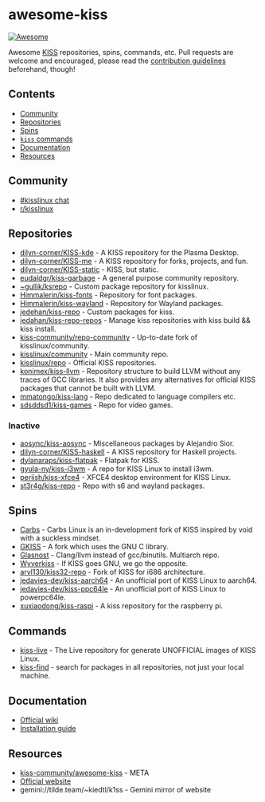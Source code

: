# awesome-kiss
[![Awesome](https://awesome.re/badge.svg)](https://awesome.re)

Awesome [KISS](https://k1ss.org) repositories, spins, commands, etc. Pull requests are welcome and encouraged, please read the [contribution guidelines](CONTRIBUTING.md) beforehand, though!

## Contents
  - [Community](#community)
  - [Repositories](#repositories)
  - [Spins](#spins)
  - [`kiss` commands](#commands)
  - [Documentation](#documentation)
  - [Resources](#resources)

## Community
  - [#kisslinux chat](irc://irc.freenode.net/kisslinux)
  - [r/kisslinux](https://www.reddit.com/r/kisslinux)

## Repositories
  - [dilyn-corner/KISS-kde](https://github.com/dilyn-corner/KISS-kde) - A KISS repository for the Plasma Desktop.
  - [dilyn-corner/KISS-me](https://github.com/dilyn-corner/KISS-me) - A KISS repository for forks, projects, and fun.
  - [dilyn-corner/KISS-static](https://github.com/dilyn-corner/KISS-static) - KISS, but static.
  - [eudaldgr/kiss-garbage](https://github.com/eudaldgr/kiss-garbage) - A general purpose community repository.
  - [~gullik/ksrepo](https://git.sr.ht/~gullik/ksrepo) - Custom package repository for kisslinux.
  - [Himmalerin/kiss-fonts](https://github.com/Himmalerin/kiss-fonts) - Repository for font packages.
  - [Himmalerin/kiss-wayland](https://github.com/Himmalerin/kiss-wayland) - Repository for Wayland packages.
  - [jedehan/kiss-repo](https://github.com/jedahan/kiss-repo) - Custom packages for kiss.
  - [jedahan/kiss-repo-repos](https://github.com/jedahan/kiss-repo-repos) - Manage kiss repositories with kiss build && kiss install.
  - [kiss-community/repo-community](https://github.com/kiss-community/repo-community) - Up-to-date fork of kisslinux/community.
  - [kisslinux/community](https://github.com/kisslinux/community) - Main community repo.
  - [kisslinux/repo](https://github.com/kisslinux/repo) - Official KISS repositories.
  - [konimex/kiss-llvm](https://github.com/konimex/kiss-llvm) - Repository structure to build LLVM without any traces of GCC libraries. It also provides any alternatives for official KISS packages that cannot be built with LLVM.
  - [mmatongo/kiss-lang](https://github.com/mmatongo/kiss-lang) - Repo dedicated to language compilers etc.
  - [sdsddsd1/kiss-games](https://github.com/sdsddsd1/kiss-games) - Repo for video games.
### Inactive
  - [aosync/kiss-aosync](https://github.com/aosync/kiss-aosync) - Miscellaneous packages by Alejandro Sior.
  - [dilyn-corner/KISS-haskell](https://github.com/dilyn-corner/KISS-haskell) - A KISS repository for Haskell projects.
  - [dylanaraps/kiss-flatpak](https://github.com/dylanaraps/kiss-flatpak) - Flatpak for KISS.
  - [gyula-ny/kiss-i3wm](https://github.com/gyula-ny/kiss-i3wm) - A repo for KISS Linux to install i3wm.
  - [periish/kiss-xfce4](https://github.com/periish/kiss-xfce4) - XFCE4 desktop environment for KISS Linux.
  - [st3r4g/kiss-repo](https://github.com/st3r4g/kiss-repo) - Repo with s6 and wayland packages.

## Spins
  - [Carbs](https://carbslinux.org/) - Carbs Linux is an in-development fork of KISS inspired by void with a suckless mindset.
  - [GKISS](https://github.com/gkisslinux/grepo#gkiss-linux-) - A fork which uses the GNU C library.
  - [Glasnost](https://www.glasnost.org/) - Clang/llvm instead of gcc/binutils. Multiarch repo.
  - [Wyverkiss](https://github.com/wyvertux/wyverkiss) - If KISS goes GNU, we go the opposite.
  - [arvl130/kiss32-repo](https://github.com/arvl130/kiss32-repo) - Fork of KISS for i686 architecture.
  - [jedavies-dev/kiss-aarch64](https://github.com/jedavies-dev/kiss-aarch64) - An unofficial port of KISS Linux to aarch64. 
  - [jedavies-dev/kiss-ppc64le](https://github.com/jedavies-dev/kiss-ppc64le) - An unofficial port of KISS Linux to powerpc64le. 
  - [xuxiaodong/kiss-raspi](https://github.com/xuxiaodong/kiss-raspi) - A kiss repository for the raspberry pi.

## Commands
  - [kiss-live](https://github.com/eudaldgr/kiss-live/releases/tag/2020.12-1) - The Live repository for generate UNOFFICIAL images of KISS Linux.
  - [kiss-find](https://github.com/jedahan/kiss-find) - search for packages in all repositories, not just your local machine.

## Documentation
  - [Official wiki](https://k1ss.org/wiki/)
  - [Installation guide](https://k1ss.org/install)

## Resources
  - [kiss-community/awesome-kiss](https://github.com/kiss-community/awesome-kiss) - META
  - [Official website](https://k1ss.org/)
  - gemini://tilde.team/~kiedtl/k1ss - Gemini mirror of website
